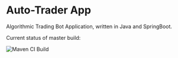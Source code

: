 # Auto-Trader App

Algorithmic Trading Bot Application, written in Java and SpringBoot.

Current status of master build:

![Maven CI Build](https://github.com/l0r5/autotrader/workflows/Maven%20CI%20Build/badge.svg)
